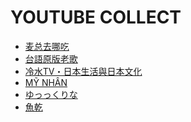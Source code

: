 YOUTUBE COLLECT
===============
- [麦总去哪吃](https://www.youtube.com/@MaiZong/videos)
- [台語原版老歌](https://www.youtube.com/watch?v=qwdO4n_A4Z4&list=PLE58060930329864A)
- [冷水TV・日本生活與日本文化](https://www.youtube.com/@reisuistudio/featured)
- [MỸ NHÂN](https://www.youtube.com/@mynhan7306/videos)
- [ゆっっくりな](https://www.youtube.com/@rina_yukkuri/videos)
- [魚乾](https://www.youtube.com/channel/UCpgt8SEyAy5tbr9BzVK8Lsg)
